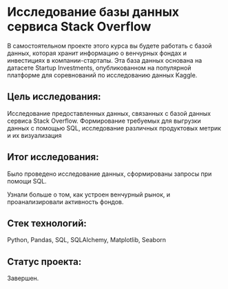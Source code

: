 # Исследование базы данных сервиса Stack Overflow

В самостоятельном проекте этого курса вы будете работать с базой данных, которая хранит информацию о венчурных фондах и инвестициях в компании-стартапы. Эта база данных основана на датасете Startup Investments, опубликованном на популярной платформе для соревнований по исследованию данных Kaggle. 

## Цель исследования:

Исследование предоставленных данных, связанных с базой данных сервиса Stack Overflow. Формирование требуемых для выгрузки данных с помощью SQL, исследование различных продуктовых метрик и их визуализация

## Итог исследования:

Было проведено исследование данных, сформированы запросы при помощи SQL. 

Узнали больше о том, как устроен венчурный рынок, и проанализировали активность фондов.

## Стек технологий:

Python, Pandas, SQL, SQLAlchemy, Matplotlib, Seaborn

## Статус проекта:

Завершен.
